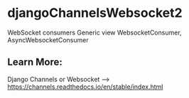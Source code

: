 # djangoChannelsWebsocket2
 WebSocket consumers Generic view WebsocketConsumer, AsyncWebsocketConsumer

## Learn More:
Django Channels or Websocket --> https://channels.readthedocs.io/en/stable/index.html 
